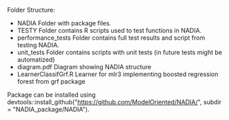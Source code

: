 Folder Structure: 

 - NADIA Folder with package files.
 - TESTY Folder contains R scripts used to test functions in NADIA.
 - performance_tests Folder contains full test results and script from testing NADIA.
 - unit_tests Folder contains scripts with unit tests (in future tests might be automatized)
 - diagram.pdf Diagram showing NADIA structure
 - LearnerClassifGrf.R Learner for mlr3 implementing boosted regression forest from grf package

Package can be installed using devtools::install_github("https://github.com/ModelOriented/NADIA/", subdir = "NADIA_package/NADIA").
